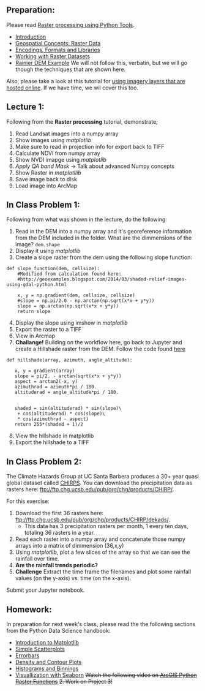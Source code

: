 ## Preparation:
Please read [Raster processing using Python Tools](https://geohackweek.github.io/raster/).
- [Introduction](https://geohackweek.github.io/raster/01-introduction/)
- [Geospatial Concepts: Raster Data](https://geohackweek.github.io/raster/02-rasterconcepts/)
- [Encodings, Formats and Libraries](https://geohackweek.github.io/raster/03-encodingsandformats/)
- [Working with Raster Datasets](https://geohackweek.github.io/raster/04-workingwithrasters/)
- [Rainier DEM Example](https://geohackweek.github.io/raster/06-pygeotools_rainier/)
We will not follow this, verbatin, but we will go though the techniques that are shown here.

Also, please take a look at this tutorial for [using imagery layers that are hosted online](https://developers.arcgis.com/python/guide/using-imagery-layers/). If we have time, we wil cover this too.

## Lecture 1:
Following from the **Raster processing** tutorial, demonstrate;
1. Read Landsat images into a numpy array
2. Show images using *matplotlib*
3. Make sure to read in projection info for export back to TIFF
4. Calculate NDVI from numpy array
5. Show NVDI imapge using *matplotlib*
6. *Apply QA band Mask* -> Talk about advanced Numpy concepts
7. Show Raster in *matplotllib*
8. Save image back to disk
9. Load image into ArcMap

## In Class Problem 1:
Following from what was shown in the lecture, do the following:
1. Read in the DEM into a numpy array and it's georeference information from the DEM included in the folder. What are the dimmensions of the image? ```dem.shape```
2. Display it using *matplotlib*
3. Create a slope raster from the dem using the following slope function:
```
def slope_function(dem, cellsize):
    #Modified from calculation found here:
    #http://geoexamples.blogspot.com/2014/03/shaded-relief-images-using-gdal-python.html

    x, y = np.gradient(dem, cellsize, cellsize)
    #slope = np.pi/2.0 - np.arctan(np.sqrt(x*x + y*y))
    slope = np.arctan(np.sqrt(x*x + y*y))
    return slope
 ```
 4. Display the slope using imshow in *matplotlib*
 5. Export the raster to a TIFF
 6. View in Arcmap
 7. **Challange!** Building on the workflow here, go back to Jupyter and create a Hillshade raster from the DEM. Follow the code found [here](https://github.com/rveciana/geoexamples/blob/master/python/shaded_relief/hillshade.py)
 ```
 def hillshade(array, azimuth, angle_altitude): 
    
    x, y = gradient(array)
    slope = pi/2. - arctan(sqrt(x*x + y*y))
    aspect = arctan2(-x, y)
    azimuthrad = azimuth*pi / 180.
    altituderad = angle_altitude*pi / 180.
     
 
    shaded = sin(altituderad) * sin(slope)\
     + cos(altituderad) * cos(slope)\
     * cos(azimuthrad - aspect)
    return 255*(shaded + 1)/2
 ```
 8. View the hillshade in matplotlib
 9. Export the hillshade to a TIFF

## In Class Problem 2:
The Climate Hazards Group at UC Santa Barbera produces a 30+ year quasi global dataset called [CHIRPS](http://chg.geog.ucsb.edu/data/chirps/). You can download the precipitation data as rasters here: ftp://ftp.chg.ucsb.edu/pub/org/chg/products/CHIRP/. 

For this exercise:
1. Download the first 36 rasters here: ftp://ftp.chg.ucsb.edu/pub/org/chg/products/CHIRP/dekads/. 
    - This data has 3 precipitation rasters per month, 1 every ten days, totaling 36 rasters in a year. 
2. Read each raster into a numpy array and concatenate those numpy arrays into a matrix of dimmension (36,x,y)
3. Using *matplotlib*, plot a few slices of the array so that we can see the rainfall over time.
4. **Are the rainfall trends periodic?**
5. **Challenge** Extract the time frame the filenames and plot some rainfall values (on the y-axis) vs. time (on the x-axis).

Submit your Jupyter notebook.

## Homework:
In preparation for next week's class, please read the the following sections from the Python Data Science handbook:
- [Introduction to Matplotlib](https://github.com/jakevdp/PythonDataScienceHandbook/blob/master/notebooks/04.00-Introduction-To-Matplotlib.ipynb)
- [Simple Scatterplots](https://github.com/jakevdp/PythonDataScienceHandbook/blob/master/notebooks/04.02-Simple-Scatter-Plots.ipynb)
- [Errorbars](https://github.com/jakevdp/PythonDataScienceHandbook/blob/master/notebooks/04.03-Errorbars.ipynb)
- [Density and Contour Plots](https://github.com/jakevdp/PythonDataScienceHandbook/blob/master/notebooks/04.04-Density-and-Contour-Plots.ipynb)
- [Histograms and Binnings](https://github.com/jakevdp/PythonDataScienceHandbook/blob/master/notebooks/04.05-Histograms-and-Binnings.ipynb)
- [Visuallization with Seaborn](https://github.com/jakevdp/PythonDataScienceHandbook/blob/master/notebooks/04.14-Visualization-With-Seaborn.ipynb)
~~Watch the following video on [ArcGIS Python Raster Functions](https://www.youtube.com/watch?v=OgwnKRrVHN0)~~
~~2. Work on Project 3!~~
